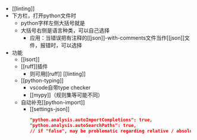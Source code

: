 - [[linting]]
- 下方栏，打开python文件时
  - python字样左侧大括号就是
  - 大括号右侧是语言种类，可以自己选择
    - 应用：当错误把有注释的[[json]]-with-comments文件当作[[json]]文件，报错时，可以选择
- 功能
    - [[isort]]
    - [[ruff]]插件
      - 则可用[[ruff]] [[linting]]
    - [[python-typing]]
      - vscode自带type checker
      - [[mypy]]（规则集等可能不同）
    - 自动补充[[python-import]]
      - [[settings-json]]
        ```json
        "python.analysis.autoImportCompletions": true,
        "python.analysis.autoSearchPaths": true,
        // if "false", may be problematic regarding relative / absolute imports
        ```
